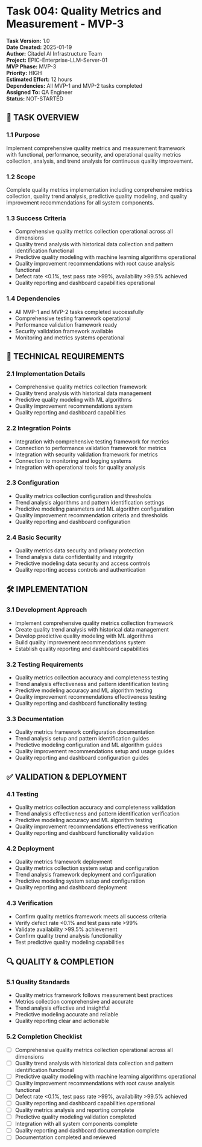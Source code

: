 # Task 004: Quality Metrics and Measurement - MVP-3

**Task Version:** 1.0  
**Date Created:** 2025-01-19  
**Author:** Citadel AI Infrastructure Team  
**Project:** EPIC-Enterprise-LLM-Server-01  
**MVP Phase:** MVP-3  
**Priority:** HIGH  
**Estimated Effort:** 12 hours  
**Dependencies:** All MVP-1 and MVP-2 tasks completed  
**Assigned To:** QA Engineer  
**Status:** NOT-STARTED  

## 📝 **TASK OVERVIEW**

### **1.1 Purpose**
Implement comprehensive quality metrics and measurement framework with functional, performance, security, and operational quality metrics collection, analysis, and trend analysis for continuous quality improvement.

### **1.2 Scope**
Complete quality metrics implementation including comprehensive metrics collection, quality trend analysis, predictive quality modeling, and quality improvement recommendations for all system components.

### **1.3 Success Criteria**
- Comprehensive quality metrics collection operational across all dimensions
- Quality trend analysis with historical data collection and pattern identification functional
- Predictive quality modeling with machine learning algorithms operational
- Quality improvement recommendations with root cause analysis functional
- Defect rate <0.1%, test pass rate >99%, availability >99.5% achieved
- Quality reporting and dashboard capabilities operational

### **1.4 Dependencies**
- All MVP-1 and MVP-2 tasks completed successfully
- Comprehensive testing framework operational
- Performance validation framework ready
- Security validation framework available
- Monitoring and metrics systems operational

## 🔧 **TECHNICAL REQUIREMENTS**

### **2.1 Implementation Details**
- Comprehensive quality metrics collection framework
- Quality trend analysis with historical data management
- Predictive quality modeling with ML algorithms
- Quality improvement recommendations system
- Quality reporting and dashboard capabilities

### **2.2 Integration Points**
- Integration with comprehensive testing framework for metrics
- Connection to performance validation framework for metrics
- Integration with security validation framework for metrics
- Connection to monitoring and logging systems
- Integration with operational tools for quality analysis

### **2.3 Configuration**
- Quality metrics collection configuration and thresholds
- Trend analysis algorithms and pattern identification settings
- Predictive modeling parameters and ML algorithm configuration
- Quality improvement recommendation criteria and thresholds
- Quality reporting and dashboard configuration

### **2.4 Basic Security**
- Quality metrics data security and privacy protection
- Trend analysis data confidentiality and integrity
- Predictive modeling data security and access controls
- Quality reporting access controls and authentication

## 🛠️ **IMPLEMENTATION**

### **3.1 Development Approach**
- Implement comprehensive quality metrics collection framework
- Create quality trend analysis with historical data management
- Develop predictive quality modeling with ML algorithms
- Build quality improvement recommendations system
- Establish quality reporting and dashboard capabilities

### **3.2 Testing Requirements**
- Quality metrics collection accuracy and completeness testing
- Trend analysis effectiveness and pattern identification testing
- Predictive modeling accuracy and ML algorithm testing
- Quality improvement recommendations effectiveness testing
- Quality reporting and dashboard functionality testing

### **3.3 Documentation**
- Quality metrics framework configuration documentation
- Trend analysis setup and pattern identification guides
- Predictive modeling configuration and ML algorithm guides
- Quality improvement recommendations setup and usage guides
- Quality reporting and dashboard configuration guides

## ✅ **VALIDATION & DEPLOYMENT**

### **4.1 Testing**
- Quality metrics collection accuracy and completeness validation
- Trend analysis effectiveness and pattern identification verification
- Predictive modeling accuracy and ML algorithm testing
- Quality improvement recommendations effectiveness verification
- Quality reporting and dashboard functionality validation

### **4.2 Deployment**
- Quality metrics framework deployment
- Quality metrics collection system setup and configuration
- Trend analysis framework deployment and configuration
- Predictive modeling system setup and configuration
- Quality reporting and dashboard deployment

### **4.3 Verification**
- Confirm quality metrics framework meets all success criteria
- Verify defect rate <0.1% and test pass rate >99%
- Validate availability >99.5% achievement
- Confirm quality trend analysis functionality
- Test predictive quality modeling capabilities

## 🔍 **QUALITY & COMPLETION**

### **5.1 Quality Standards**
- Quality metrics framework follows measurement best practices
- Metrics collection comprehensive and accurate
- Trend analysis effective and insightful
- Predictive modeling accurate and reliable
- Quality reporting clear and actionable

### **5.2 Completion Checklist**
- [ ] Comprehensive quality metrics collection operational across all dimensions
- [ ] Quality trend analysis with historical data collection and pattern identification functional
- [ ] Predictive quality modeling with machine learning algorithms operational
- [ ] Quality improvement recommendations with root cause analysis functional
- [ ] Defect rate <0.1%, test pass rate >99%, availability >99.5% achieved
- [ ] Quality reporting and dashboard capabilities operational
- [ ] Quality metrics analysis and reporting complete
- [ ] Predictive quality modeling validation completed
- [ ] Integration with all system components complete
- [ ] Quality reporting and dashboard documentation complete
- [ ] Documentation completed and reviewed 
